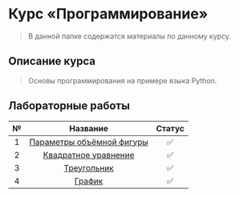 # Курс «Программирование»

> В данной папке содержатся материалы по данному курсу.

## Описание курса

> Основы программирования на примере языка Python.

## Лабораторные работы

|  №   | Название                        | Статус | 
|:----:|:---------------------------------:|:------:|
|  1   | [Параметры объёмной фигуры](https://github.com/Kori-Tamashi/bmstu/tree/first_semester/first_semester/programming/lab_01) |   ✅    | 
|  2   | [Квадратное уравнение](https://github.com/Kori-Tamashi/bmstu/tree/first_semester/first_semester/programming/lab_02) |   ✅    | 
|  3   | [Треугольник](https://github.com/Kori-Tamashi/bmstu/tree/first_semester/first_semester/programming/lab_03) |   ✅    | 
| 4    | [График](https://github.com/Kori-Tamashi/bmstu/tree/first_semester/first_semester/programming/lab_04) |    ✅    |
